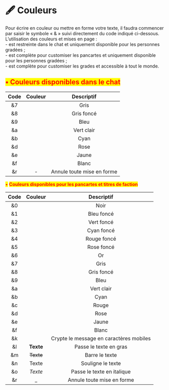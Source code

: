 # 🖋 Couleurs

Pour écrire en couleur ou mettre en forme votre texte, il faudra commencer par saisir le symbole « & » suivi directement du code indiqué ci-dessous. L’utilisation des couleurs et mises en page : \
\- est restreinte dans le chat et uniquement disponible pour les personnes gradées ;\
\- est complète pour customiser les pancartes et uniquement disponible pour les personnes gradées ;\
\- est complète pour customiser les grades et accessible à tout le monde.

## <mark style="color:red;">• Couleurs disponibles dans le chat</mark>

| Code |                        Couleur                       |         Descriptif         |
| :--: | :--------------------------------------------------: | :------------------------: |
|  &7  | <img src="broken-reference" alt="" data-size="line"> |            Gris            |
|  &8  | <img src="broken-reference" alt="" data-size="line"> |         Gris foncé         |
|  &9  | <img src="broken-reference" alt="" data-size="line"> |            Bleu            |
|  \&a | <img src="broken-reference" alt="" data-size="line"> |         Vert clair         |
|  \&b | <img src="broken-reference" alt="" data-size="line"> |            Cyan            |
|  \&d | <img src="broken-reference" alt="" data-size="line"> |            Rose            |
|  \&e | <img src="broken-reference" alt="" data-size="line"> |            Jaune           |
|  \&f | <img src="broken-reference" alt="" data-size="line"> |            Blanc           |
|  \&r |                           -                          | Annule toute mise en forme |

<mark style="color:red;">•</mark> <mark style="color:red;"></mark><mark style="color:red;">**Couleurs disponibles pour les pancartes et titres de faction**</mark>

| Code |                        Couleur                       |                Descriptif               |
| :--: | :--------------------------------------------------: | :-------------------------------------: |
|  &0  | <img src="broken-reference" alt="" data-size="line"> |                   Noir                  |
|  &1  | <img src="broken-reference" alt="" data-size="line"> |                Bleu foncé               |
|  &2  | <img src="broken-reference" alt="" data-size="line"> |                Vert foncé               |
|  &3  | <img src="broken-reference" alt="" data-size="line"> |                Cyan foncé               |
|  &4  | <img src="broken-reference" alt="" data-size="line"> |               Rouge foncé               |
|  &5  | <img src="broken-reference" alt="" data-size="line"> |                Rose foncé               |
|  &6  | <img src="broken-reference" alt="" data-size="line"> |                    Or                   |
|  &7  | <img src="broken-reference" alt="" data-size="line"> |                   Gris                  |
|  &8  | <img src="broken-reference" alt="" data-size="line"> |                Gris foncé               |
|  &9  | <img src="broken-reference" alt="" data-size="line"> |                   Bleu                  |
|  \&a | <img src="broken-reference" alt="" data-size="line"> |                Vert clair               |
|  \&b | <img src="broken-reference" alt="" data-size="line"> |                   Cyan                  |
|  \&c | <img src="broken-reference" alt="" data-size="line"> |                  Rouge                  |
|  \&d | <img src="broken-reference" alt="" data-size="line"> |                   Rose                  |
|  \&e | <img src="broken-reference" alt="" data-size="line"> |                  Jaune                  |
|  \&f | <img src="broken-reference" alt="" data-size="line"> |                  Blanc                  |
|  \&k | <img src="broken-reference" alt="" data-size="line"> | Crypte le message en caractères mobiles |
|  \&l |                       **Texte**                      |          Passe le texte en gras         |
|  \&m |                       ~~Texte~~                      |              Barre le texte             |
|  \&n |                         Texte                        |            Souligne le texte            |
|  \&o |                        _Texte_                       |        Passe le texte en italique       |
|  \&r |                          \_                          |        Annule toute mise en forme       |
